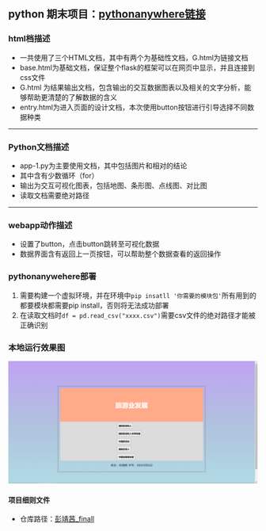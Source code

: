 ##  python 期末项目：[pythonanywhere链接](http://ljc.pythonanywhere.com/)
### html档描述
* 一共使用了三个HTML文档，其中有两个为基础性文档，G.html为链接文档
* base.html为基础文档，保证整个flask的框架可以在网页中显示，并且连接到css文件
* G.html 为结果输出文档，包含输出的交互数据图表以及相关的文字分析，能够帮助更清楚的了解数据的含义
* entry.html为进入页面的设计文档，本次使用button按钮进行引导选择不同数据种类
***
### Python文档描述
* app-1.py为主要使用文档，其中包括图片和相对的结论
* 其中含有少数循环（for）
* 输出为交互可视化图表，包括地图、条形图、点线图、对比图
* 读取文档需要绝对路径
***
### webapp动作描述
* 设置了button，点击button跳转至可视化数据
* 数据界面含有返回上一页按钮，可以帮助整个数据查看的返回操作
### pythonanywehere部署
1. 需要构建一个虚拟环境，并在环境中```pip insatll '你需要的模块包'```所有用到的都要模块都需要pip install，否则将无法成功部署
2. 在读取文档时```df = pd.read_csv("xxxx.csv")```需要csv文件的绝对路径才能被正确识别
### 本地运行效果图
![运行效果图](https://github.com/Pjx759/final/blob/master/%E6%9C%AC%E5%9C%B0%E6%95%88%E6%9E%9C%E5%91%88%E7%8E%B0.png)
#### 项目细则文件
* 仓库路径：[彭靖茜_finall](https://github.com/Pjx759/final/tree/master/%E5%BD%AD%E9%9D%96%E8%8C%9C-finall)
